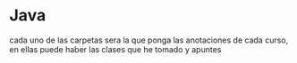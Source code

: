# Java
 cada uno de las carpetas sera la que ponga las anotaciones de cada curso, en ellas puede haber las clases que he tomado y apuntes 
 
